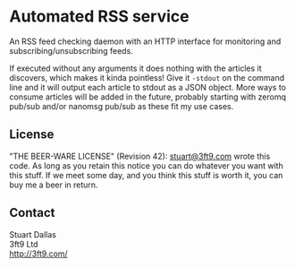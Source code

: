# Automated RSS service

An RSS feed checking daemon with an HTTP interface for monitoring and subscribing/unsubscribing feeds.

If executed without any arguments it does nothing with the articles it discovers, which makes it kinda pointless! Give it ```-stdout``` on the command line and it will output each article to stdout as a JSON object. More ways to consume articles will be added in the future, probably starting with zeromq pub/sub and/or nanomsg pub/sub as these fit my use cases.

## License

"THE BEER-WARE LICENSE" (Revision 42):
<stuart@3ft9.com> wrote this code. As long as you retain this notice you can do whatever you want with this stuff. If we meet some day, and you think this stuff is worth it, you can buy me a beer in return.

## Contact

Stuart Dallas<br />
3ft9 Ltd<br />
http://3ft9.com/
